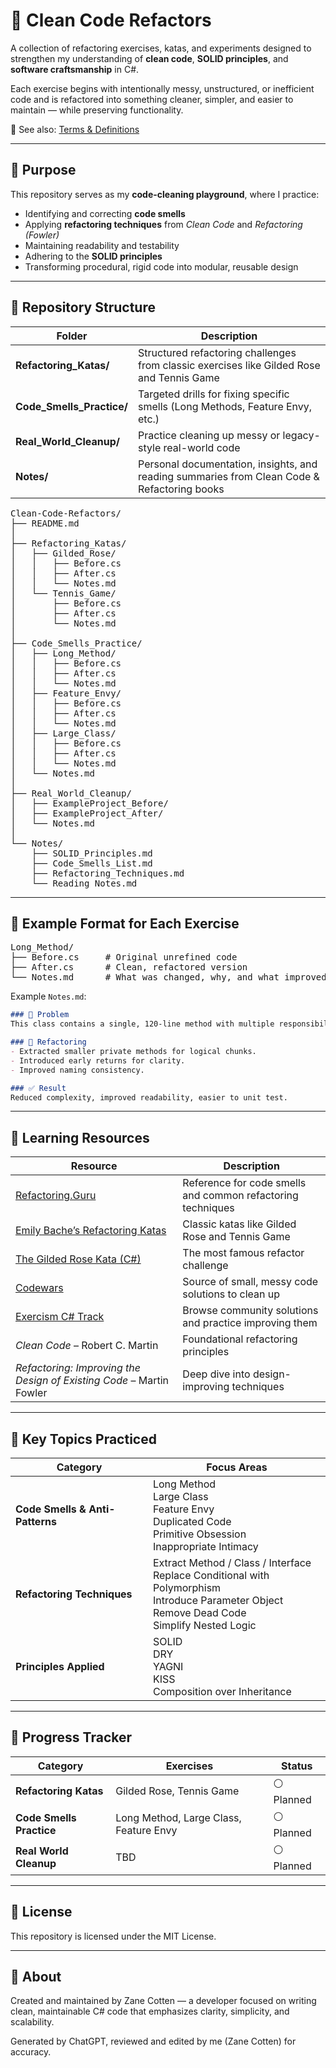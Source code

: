 # 🧹 Clean Code Refactors

A collection of refactoring exercises, katas, and experiments designed to strengthen my understanding of **clean code**, **SOLID principles**, and **software craftsmanship** in C#.

Each exercise begins with intentionally messy, unstructured, or inefficient code and is refactored into something cleaner, simpler, and easier to maintain — while preserving functionality.

📖 See also: [Terms & Definitions](./Notes/Terms_And_Definitions.md)

---

## 🧭 Purpose

This repository serves as my **code-cleaning playground**, where I practice:
- Identifying and correcting **code smells**
- Applying **refactoring techniques** from *Clean Code* and *Refactoring (Fowler)*
- Maintaining readability and testability
- Adhering to the **SOLID principles**
- Transforming procedural, rigid code into modular, reusable design

---

## 📂 Repository Structure

| Folder | Description |
|--------|-------------|
| **Refactoring_Katas/** | Structured refactoring challenges from classic exercises like Gilded Rose and Tennis Game |
| **Code_Smells_Practice/** | Targeted drills for fixing specific smells (Long Methods, Feature Envy, etc.) |
| **Real_World_Cleanup/** | Practice cleaning up messy or legacy-style real-world code |
| **Notes/** | Personal documentation, insights, and reading summaries from Clean Code & Refactoring books |

<pre>
Clean-Code-Refactors/
├── README.md
│
├── Refactoring_Katas/
│   ├── Gilded_Rose/
│   │   ├── Before.cs
│   │   ├── After.cs
│   │   └── Notes.md
│   └── Tennis_Game/
│       ├── Before.cs
│       ├── After.cs
│       └── Notes.md
│
├── Code_Smells_Practice/
│   ├── Long_Method/
│   │   ├── Before.cs
│   │   ├── After.cs
│   │   └── Notes.md
│   ├── Feature_Envy/
│   │   ├── Before.cs
│   │   ├── After.cs
│   │   └── Notes.md
│   ├── Large_Class/
│   │   ├── Before.cs
│   │   ├── After.cs
│   │   └── Notes.md
│   └── Notes.md
│
├── Real_World_Cleanup/
│   ├── ExampleProject_Before/
│   ├── ExampleProject_After/
│   └── Notes.md
│
└── Notes/
    ├── SOLID_Principles.md
    ├── Code_Smells_List.md
    ├── Refactoring_Techniques.md
    └── Reading_Notes.md
</pre>

---

## 🧩 Example Format for Each Exercise

<pre>
Long_Method/
├── Before.cs     # Original unrefined code
├── After.cs      # Clean, refactored version
└── Notes.md      # What was changed, why, and what improved
</pre>

Example `Notes.md`:
```markdown
### 🧠 Problem
This class contains a single, 120-line method with multiple responsibilities.

### 🔧 Refactoring
- Extracted smaller private methods for logical chunks.
- Introduced early returns for clarity.
- Improved naming consistency.

### ✅ Result
Reduced complexity, improved readability, easier to unit test.

```

---

## 📘 Learning Resources
| Resource                                                                               | Description                                                 |
| -------------------------------------------------------------------------------------- | ----------------------------------------------------------- |
| [Refactoring.Guru](https://refactoring.guru)                                           | Reference for code smells and common refactoring techniques |
| [Emily Bache’s Refactoring Katas](https://github.com/emilybache/Refactoring-Katas)     | Classic katas like Gilded Rose and Tennis Game              |
| [The Gilded Rose Kata (C#)](https://github.com/emilybache/GildedRose-Refactoring-Kata) | The most famous refactor challenge                          |
| [Codewars](https://www.codewars.com)                                                   | Source of small, messy code solutions to clean up           |
| [Exercism C# Track](https://exercism.org/tracks/csharp)                                | Browse community solutions and practice improving them      |
| *Clean Code* – Robert C. Martin                                                        | Foundational refactoring principles                         |
| *Refactoring: Improving the Design of Existing Code* – Martin Fowler                   | Deep dive into design-improving techniques                  |

---

## 🧠 Key Topics Practiced
| Category                        | Focus Areas                                                                                                                                            |
| ------------------------------- | ------------------------------------------------------------------------------------------------------------------------------------------------------ |
| **Code Smells & Anti-Patterns** | Long Method<br>Large Class<br>Feature Envy<br>Duplicated Code<br>Primitive Obsession<br>Inappropriate Intimacy                                         |
| **Refactoring Techniques**      | Extract Method / Class / Interface<br>Replace Conditional with Polymorphism<br>Introduce Parameter Object<br>Remove Dead Code<br>Simplify Nested Logic |
| **Principles Applied**          | SOLID<br>DRY<br>YAGNI<br>KISS<br>Composition over Inheritance                                                                                          |

---

## 🧾 Progress Tracker
| Category                 | Exercises                              | Status         |
| ------------------------ | -------------------------------------- | -------------- |
| **Refactoring Katas**    | Gilded Rose, Tennis Game               | ⚪ Planned |
| **Code Smells Practice** | Long Method, Large Class, Feature Envy | ⚪ Planned      |
| **Real World Cleanup**   | TBD                                    | ⚪ Planned      |

---

## 🪪 License

This repository is licensed under the MIT License.

---

## 💬 About

Created and maintained by Zane Cotten — a developer focused on writing clean, maintainable C# code that emphasizes clarity, simplicity, and scalability.

Generated by ChatGPT, reviewed and edited by me (Zane Cotten) for accuracy.
